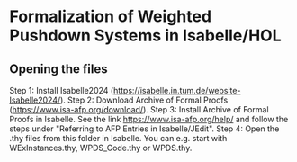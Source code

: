 # Formalization of Weighted Pushdown Systems in Isabelle/HOL

## Opening the files

Step 1: Install Isabelle2024 (https://isabelle.in.tum.de/website-Isabelle2024/).
Step 2: Download Archive of Formal Proofs (https://www.isa-afp.org/download/).
Step 3: Install Archive of Formal Proofs in Isabelle.
        See the link https://www.isa-afp.org/help/ and follow the steps under "Referring to AFP Entries in Isabelle/JEdit".
Step 4: Open the .thy files from this folder in Isabelle. You can e.g. start with WExInstances.thy, WPDS_Code.thy or WPDS.thy.
